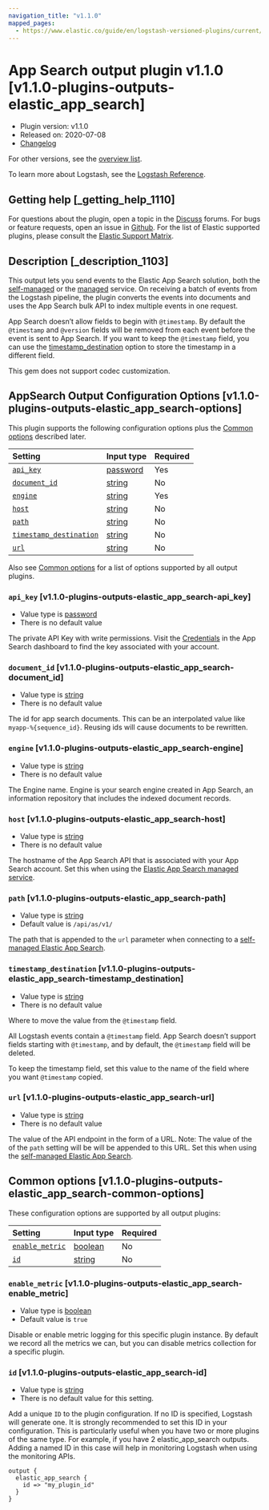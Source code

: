 ```yaml
---
navigation_title: "v1.1.0"
mapped_pages:
  - https://www.elastic.co/guide/en/logstash-versioned-plugins/current/v1.1.0-plugins-outputs-elastic_app_search.html
---
```


# App Search output plugin v1.1.0 [v1.1.0-plugins-outputs-elastic_app_search]

* Plugin version: v1.1.0
* Released on: 2020-07-08
* [Changelog](https://github.com/logstash-plugins/logstash-output-elastic_app_search/blob/v1.1.0/CHANGELOG.md)

For other versions, see the [overview list](output-elastic_app_search-index.md).

To learn more about Logstash, see the [Logstash Reference](https://www.elastic.co/guide/en/logstash/current/index.html).

## Getting help [_getting_help_1110]

For questions about the plugin, open a topic in the [Discuss](http://discuss.elastic.co) forums. For bugs or feature requests, open an issue in [Github](https://github.com/logstash-plugins/logstash-output-elastic_app_search). For the list of Elastic supported plugins, please consult the [Elastic Support Matrix](https://www.elastic.co/support/matrix#matrix_logstash_plugins).

## Description [_description_1103]

This output lets you send events to the Elastic App Search solution, both the [self-managed](https://www.elastic.co/downloads/app-search) or the [managed](https://www.elastic.co/cloud/app-search-service) service. On receiving a batch of events from the Logstash pipeline, the plugin converts the events into documents and uses the App Search bulk API to index multiple events in one request.

App Search doesn’t allow fields to begin with `@timestamp`. By default the `@timestamp` and `@version` fields will be removed from each event before the event is sent to App Search. If you want to keep the `@timestamp` field, you can use the [timestamp\_destination](v1-1-0-plugins-outputs-elastic_app_search.md#v1.1.0-plugins-outputs-elastic_app_search-timestamp_destination) option to store the timestamp in a different field.

This gem does not support codec customization.

## AppSearch Output Configuration Options [v1.1.0-plugins-outputs-elastic_app_search-options]

This plugin supports the following configuration options plus the [Common options](v1-1-0-plugins-outputs-elastic_app_search.md#v1.1.0-plugins-outputs-elastic_app_search-common-options) described later.

| Setting | Input type | Required |
| :- | :- | :- |
| [`api_key`](v1-1-0-plugins-outputs-elastic_app_search.md#v1.1.0-plugins-outputs-elastic_app_search-api_key) | [password](/lsr/value-types.md#password) | Yes |
| [`document_id`](v1-1-0-plugins-outputs-elastic_app_search.md#v1.1.0-plugins-outputs-elastic_app_search-document_id) | [string](/lsr/value-types.md#string) | No |
| [`engine`](v1-1-0-plugins-outputs-elastic_app_search.md#v1.1.0-plugins-outputs-elastic_app_search-engine) | [string](/lsr/value-types.md#string) | Yes |
| [`host`](v1-1-0-plugins-outputs-elastic_app_search.md#v1.1.0-plugins-outputs-elastic_app_search-host) | [string](/lsr/value-types.md#string) | No |
| [`path`](v1-1-0-plugins-outputs-elastic_app_search.md#v1.1.0-plugins-outputs-elastic_app_search-path) | [string](/lsr/value-types.md#string) | No |
| [`timestamp_destination`](v1-1-0-plugins-outputs-elastic_app_search.md#v1.1.0-plugins-outputs-elastic_app_search-timestamp_destination) | [string](/lsr/value-types.md#string) | No |
| [`url`](v1-1-0-plugins-outputs-elastic_app_search.md#v1.1.0-plugins-outputs-elastic_app_search-url) | [string](/lsr/value-types.md#string) | No |

Also see [Common options](v1-1-0-plugins-outputs-elastic_app_search.md#v1.1.0-plugins-outputs-elastic_app_search-common-options) for a list of options supported by all output plugins.

### `api_key` [v1.1.0-plugins-outputs-elastic_app_search-api_key]

* Value type is [password](/lsr/value-types.md#password)
* There is no default value

The private API Key with write permissions. Visit the [Credentials](https://app.swiftype.com/as/credentials) in the App Search dashboard to find the key associated with your account.

### `document_id` [v1.1.0-plugins-outputs-elastic_app_search-document_id]

* Value type is [string](/lsr/value-types.md#string)
* There is no default value

The id for app search documents. This can be an interpolated value like `myapp-%{sequence_id}`. Reusing ids will cause documents to be rewritten.

### `engine` [v1.1.0-plugins-outputs-elastic_app_search-engine]

* Value type is [string](/lsr/value-types.md#string)
* There is no default value

The Engine name. Engine is your search engine created in App Search, an information repository that includes the indexed document records.

### `host` [v1.1.0-plugins-outputs-elastic_app_search-host]

* Value type is [string](/lsr/value-types.md#string)
* There is no default value

The hostname of the App Search API that is associated with your App Search account. Set this when using the [Elastic App Search managed service](https://www.elastic.co/cloud/app-search-service).

### `path` [v1.1.0-plugins-outputs-elastic_app_search-path]

* Value type is [string](/lsr/value-types.md#string)
* Default value is `/api/as/v1/`

The path that is appended to the `url` parameter when connecting to a [self-managed Elastic App Search](https://www.elastic.co/downloads/app-search).

### `timestamp_destination` [v1.1.0-plugins-outputs-elastic_app_search-timestamp_destination]

* Value type is [string](/lsr/value-types.md#string)
* There is no default value

Where to move the value from the `@timestamp` field.

All Logstash events contain a `@timestamp` field. App Search doesn’t support fields starting with `@timestamp`, and by default, the `@timestamp` field will be deleted.

To keep the timestamp field, set this value to the name of the field where you want `@timestamp` copied.

### `url` [v1.1.0-plugins-outputs-elastic_app_search-url]

* Value type is [string](/lsr/value-types.md#string)
* There is no default value

The value of the API endpoint in the form of a URL. Note: The value of the of the `path` setting will be will be appended to this URL. Set this when using the [self-managed Elastic App Search](https://www.elastic.co/downloads/app-search).

## Common options [v1.1.0-plugins-outputs-elastic_app_search-common-options]

These configuration options are supported by all output plugins:

| Setting | Input type | Required |
| :- | :- | :- |
| [`enable_metric`](v1-1-0-plugins-outputs-elastic_app_search.md#v1.1.0-plugins-outputs-elastic_app_search-enable_metric) | [boolean](/lsr/value-types.md#boolean) | No |
| [`id`](v1-1-0-plugins-outputs-elastic_app_search.md#v1.1.0-plugins-outputs-elastic_app_search-id) | [string](/lsr/value-types.md#string) | No |

### `enable_metric` [v1.1.0-plugins-outputs-elastic_app_search-enable_metric]

* Value type is [boolean](/lsr/value-types.md#boolean)
* Default value is `true`

Disable or enable metric logging for this specific plugin instance. By default we record all the metrics we can, but you can disable metrics collection for a specific plugin.

### `id` [v1.1.0-plugins-outputs-elastic_app_search-id]

* Value type is [string](/lsr/value-types.md#string)
* There is no default value for this setting.

Add a unique `ID` to the plugin configuration. If no ID is specified, Logstash will generate one. It is strongly recommended to set this ID in your configuration. This is particularly useful when you have two or more plugins of the same type. For example, if you have 2 elastic\_app\_search outputs. Adding a named ID in this case will help in monitoring Logstash when using the monitoring APIs.

```
output {
  elastic_app_search {
    id => "my_plugin_id"
  }
}
```
